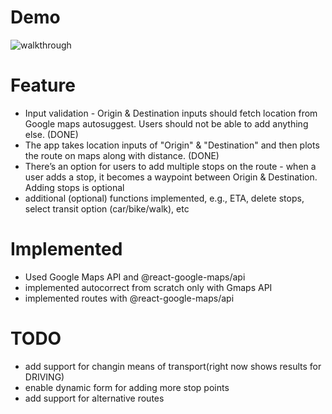# Demo

![walkthrough](walkthrough.gif)

# Feature

- Input validation - Origin & Destination inputs should fetch location from Google maps autosuggest. Users should not be able to add anything else. (DONE)
- The app takes location inputs of "Origin" & "Destination" and then plots the route on maps along with distance. (DONE)
- There’s an option for users to add multiple stops on the route - when a user adds a stop, it becomes a waypoint between Origin & Destination. Adding stops is optional
- additional (optional) functions implemented, e.g., ETA, delete stops, select transit option (car/bike/walk), etc

# Implemented

- Used Google Maps API and @react-google-maps/api
- implemented autocorrect from scratch only with Gmaps API
- implemented routes with @react-google-maps/api

# TODO

- add support for changin means of transport(right now shows results for DRIVING)
- enable dynamic form for adding more stop points
- add support for alternative routes
